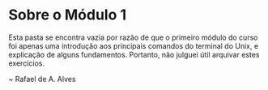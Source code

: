 # Sobre o Módulo 1

Esta pasta se encontra vazia por razão de que o primeiro módulo do curso foi apenas uma introdução aos principais comandos do terminal do Unix, e explicação de alguns fundamentos. Portanto, não julguei útil arquivar estes exercícios.

~ Rafael de A. Alves
